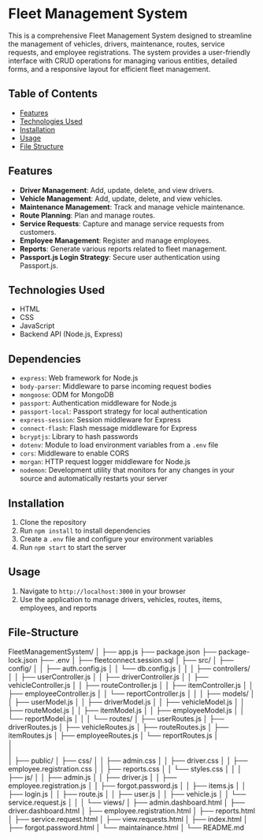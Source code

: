 # Fleet Management System

This is a comprehensive Fleet Management System designed to streamline the management of vehicles, drivers, maintenance, routes, service requests, and employee registrations. The system provides a user-friendly interface with CRUD operations for managing various entities, detailed forms, and a responsive layout for efficient fleet management.

## Table of Contents

- [Features](#features)
- [Technologies Used](#technologies-used)
- [Installation](#installation)
- [Usage](#usage)
- [File Structure](#file-structure)


## Features

- **Driver Management**: Add, update, delete, and view drivers.
- **Vehicle Management**: Add, update, delete, and view vehicles.
- **Maintenance Management**: Track and manage vehicle maintenance.
- **Route Planning**: Plan and manage routes.
- **Service Requests**: Capture and manage service requests from customers.
- **Employee Management**: Register and manage employees.
- **Reports**: Generate various reports related to fleet management.
- **Passport.js Login Strategy**: Secure user authentication using Passport.js.

## Technologies Used

- HTML
- CSS
- JavaScript
- Backend API (Node.js, Express) 


## Dependencies

- `express`: Web framework for Node.js
- `body-parser`: Middleware to parse incoming request bodies
- `mongoose`: ODM for MongoDB
- `passport`: Authentication middleware for Node.js
- `passport-local`: Passport strategy for local authentication
- `express-session`: Session middleware for Express
- `connect-flash`: Flash message middleware for Express
- `bcryptjs`: Library to hash passwords
- `dotenv`: Module to load environment variables from a `.env` file
- `cors`: Middleware to enable CORS
- `morgan`: HTTP request logger middleware for Node.js
- `nodemon`: Development utility that monitors for any changes in your source and automatically restarts your server

## Installation

1. Clone the repository
2. Run `npm install` to install dependencies
3. Create a `.env` file and configure your environment variables
4. Run `npm start` to start the server

## Usage

1. Navigate to `http://localhost:3000` in your browser
2. Use the application to manage drivers, vehicles, routes, items, employees, and reports

## File-Structure

FleetManagementSystem/
│
├── app.js
├── package.json
├── package-lock.json
├── .env
│
├── fleetconnect.session.sql
│
├── src/
│   ├── config/
│   │   ├── auth.config.js
│   │   └── db.config.js
│   │
│   ├── controllers/
│   │   ├── userController.js
│   │   ├── driverController.js
│   │   ├── vehicleController.js
│   │   ├── routeController.js
│   │   ├── itemController.js
│   │   ├── employeeController.js
│   │   └── reportController.js
│   │
│   ├── models/
│   │   ├── userModel.js
│   │   ├── driverModel.js
│   │   ├── vehicleModel.js
│   │   ├── routeModel.js
│   │   ├── itemModel.js
│   │   ├── employeeModel.js
│   │   └── reportModel.js
│   │
│   └── routes/
│       ├── userRoutes.js
│       ├── driverRoutes.js
│       ├── vehicleRoutes.js
│       ├── routeRoutes.js
│       ├── itemRoutes.js
│       ├── employeeRoutes.js
│       └── reportRoutes.js
│   
│   
│       
│
├── public/
│   ├── css/
│   │   ├── admin.css
│   │   ├── driver.css
│   │   ├── employee.registration.css
│   │   ├── reports.css
│   │   └── styles.css
│   │
│   ├── js/
│   │   ├── admin.js
│   │   ├── driver.js
│   │   ├── employee.registration.js
│   │   ├── forgot.password.js
│   │   ├── items.js
│   │   ├── login.js
│   │   ├── route.js
│   │   ├── user.js
│   │   ├── vehicle.js
│   │   └── service.request.js
│   │
│   └── views/
│       ├── admin.dashboard.html
│       ├── driver.dashboard.html
│       ├── employee.registration.html
│       ├── reports.html
│       ├── service.request.html
│       ├── view.requests.html
│       ├── index.html
│       ├── forgot.password.html
│       └── maintainance.html
│
└── README.md

